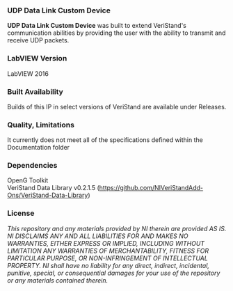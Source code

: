 ### UDP Data Link Custom Device ###

**UDP Data Link Custom Device** was built to extend VeriStand's communication abilities by providing the user with the ability to transmit and receive UDP packets.

### LabVIEW Version ###

LabVIEW 2016

### Built Availability ###

Builds of this IP in select versions of VeriStand are available under Releases.

### Quality, Limitations ###

It currently does not meet all of the specifications defined within the Documentation folder

### Dependencies ###

OpenG Toolkit  
VeriStand Data Library v0.2.1.5 (https://github.com/NIVeriStandAdd-Ons/VeriStand-Data-Library)

### License ###

*This repository and any materials provided by NI therein are provided AS IS. NI DISCLAIMS ANY AND ALL LIABILITIES FOR AND MAKES NO WARRANTIES, EITHER EXPRESS OR IMPLIED, INCLUDING WITHOUT LIMITATION ANY WARRANTIES OF MERCHANTABILITY, FITNESS FOR  PARTICULAR PURPOSE, OR NON-INFRINGEMENT OF INTELLECTUAL PROPERTY. NI shall have no liability for any direct, indirect, incidental, punitive, special, or consequential damages for your use of the repository or any materials contained therein.*
